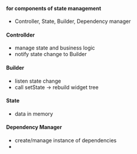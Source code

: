 #### for components of state management
- Controller, State, Builder, Dependency manager
#### Controllder
- manage state and business logic
- notify state change to Builder
#### Builder
- listen state change
- call setState -> rebuild widget tree
#### State
- data in memory
#### Dependency Manager
- create/manage instance of dependencies
- 